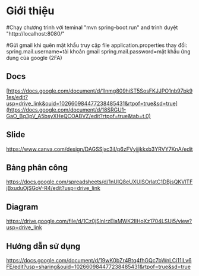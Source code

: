 # Giới thiệu

#Chạy chương trình với teminal "mvn spring-boot:run" and trình duyệt "http://localhost:8080/"

#Gửi gmail khi quên mật khẩu truy cập file application.properties thay đổi:
spring.mail.username=tài khoản gmail
spring.mail.password=mật khẩu ứng dụng của google (2FA)  

## Docs

[https://docs.google.com/document/d/1lnmg809hiST5SosFKJJPO1nb97bk91es/edit?usp=drive_link&ouid=102660984477238485431&rtpof=true&sd=true](https://docs.google.com/document/d/18SRGU1-GaO_Bq3pV_A5bsyXHeQCOABVZ/edit?rtpof=true&tab=t.0)

## Slide

https://www.canva.com/design/DAGSSjxc3iI/p6zFVyjjjkkxb3YRVY7KnA/edit

## Bảng phân công

https://docs.google.com/spreadsheets/d/1nUlQ8eUXUlSOrlatC1DBjsQKVlTFjBxuduOjSGoV-R4/edit?usp=drive_link

## Diagram

https://drive.google.com/file/d/1Cz0jSlnIrzElaMWK2lIHoXz1704LSUi5/view?usp=drive_link

## Hướng dẫn sử dụng

https://docs.google.com/document/d/19wK0bZr4Btq4fhGQc7bWnLCi11ILv6FE/edit?usp=sharing&ouid=102660984477238485431&rtpof=true&sd=true
